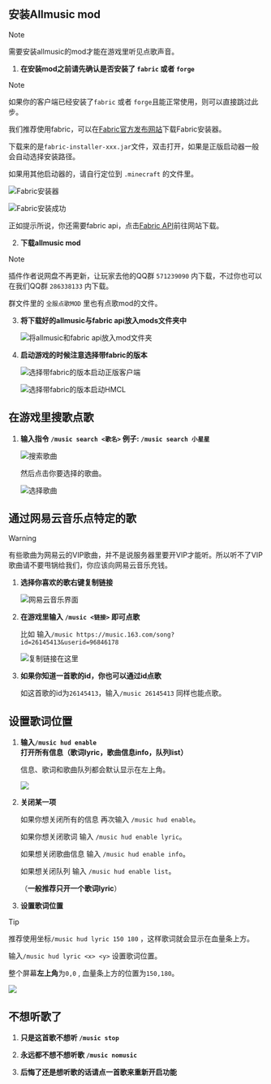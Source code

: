 ## 安装Allmusic mod

> [!note]
> 需要安装allmusic的mod才能在游戏里听见点歌声音。

1. **在安装mod之前请先确认是否安装了 `fabric` 或者 `forge`**

> [!note]
> 如果你的客户端已经安装了`fabric` 或者 `forge`且能正常使用，则可以直接跳过此步。

我们推荐使用fabric，可以在[Fabric官方发布网站](https://fabricmc.net/use/)下载Fabric安装器。

下载来的是`fabric-installer-xxx.jar`文件，双击打开，如果是正版启动器一般会自动选择安装路径。
    
如果用其他启动器的，请自行定位到 `.minecraft` 的文件里。

![Fabric安装器](pics/fabric.png)

 ![Fabric安装成功](pics/fabricapi.png)

正如提示所说，你还需要fabric api，点击[Fabric API](https://www.curseforge.com/minecraft/mc-mods/fabric-api/)前往网站下载。

2. **下载allmusic mod**

> [!note]
> 插件作者说网盘不再更新，让玩家去他的QQ群 `571239090` 内下载，不过你也可以在我们QQ群 `286338133` 内下载。
    
群文件里的 `全服点歌MOD` 里也有点歌mod的文件。

3. **将下载好的allmusic与fabric api放入mods文件夹中**

    ![将allmusic和fabric api放入mod文件夹](pics/mods.png)

4. **启动游戏的时候注意选择带fabric的版本**

    ![选择带fabric的版本启动正版客户端](pics/startgame.png)

    ![选择带fabric的版本启动HMCL](pics/startgame2.png)

## 在游戏里搜歌点歌

1. **输入指令 `/music search <歌名>` 例子: `/music search 小星星`**

    ![搜索歌曲](pics/musicsearch.png)

    然后点击你要选择的歌曲。

    ![选择歌曲](pics/musicselect.png)

## 通过网易云音乐点特定的歌

> [!warning]
> 有些歌曲为网易云的VIP歌曲，并不是说服务器里要开VIP才能听。所以听不了VIP歌曲请不要甩锅给我们，你应该向网易云音乐充钱。

1. **选择你喜欢的歌右键复制链接**

    ![网易云音乐界面](pics/wangyiyun.png)

2. **在游戏里输入 `/music <链接>` 即可点歌**

    比如 输入`/music https://music.163.com/song?id=26145413&userid=96846178`

    ![复制链接在这里](pics/musiccopy.png)

3. **如果你知道一首歌的id，你也可以通过id点歌**

    如这首歌的id为`26145413`，输入`/music 26145413` 同样也能点歌。

## 设置歌词位置

1. **输入`/music hud enable` 打开所有信息（歌词lyric，歌曲信息info，队列list）**

    信息、歌词和歌曲队列都会默认显示在左上角。

    ![](pics/musichud.png)

2. **关闭某一项**

    如果你想关闭所有的信息 再次输入 `/music hud enable`。

    如果你想关闭歌词 输入 `/music hud enable lyric`。

    如果想关闭歌曲信息 输入 `/music hud enable info`。

    如果想关闭队列 输入 `/music hud enable list`。

    （**一般推荐只开一个歌词lyric**）

3. **设置歌词位置**

> [!tip]
> 推荐使用坐标`/music hud lyric 150 180` ，这样歌词就会显示在血量条上方。

输入`/music hud lyric <x> <y>` 设置歌词位置。

整个屏幕**左上角**为`0,0` , 血量条上方的位置为`150,180`。

![](pics/musiclyric.png)

## 不想听歌了

1. **只是这首歌不想听 `/music stop`**

2. **永远都不想不想听歌 `/music nomusic`**

3. **后悔了还是想听歌的话请点一首歌来重新开启功能**